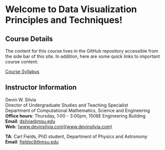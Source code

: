 # Welcome to Data Visualization Principles and Techniques!

## Course Details

The content for this course lives in the GitHub repository accessible from the side bar of this site. In addition, here are some quick links to important course content:

[Course Syllabus](/course_documents/CMSE402-Syllabus.pdf)

## Instructor Information

Devin W. Silvia  
Director of Undergraduate Studies and Teaching Specialist  
Department of Computational Mathematics, Science and Engineering  
**Office hours**: Thursday, 1:00 - 3:00pm, 1508E Engineering Building  
**Email**: [dsilvia@msu.edu](mailto:dsilvia@msu.edu)  
**Web**: [www.devinsilvia.com](www.devinsilvia.com)  

**TA**: Carl Fields, PhD student, Department of Physics and Astronomy  
**Email**: [fieldsc9@msu.edu](mailto:fieldsc9@msu.edu)
